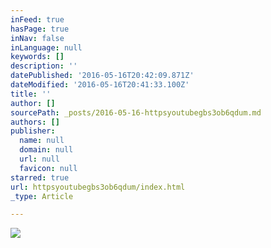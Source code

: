 ```yaml
---
inFeed: true
hasPage: true
inNav: false
inLanguage: null
keywords: []
description: ''
datePublished: '2016-05-16T20:42:09.871Z'
dateModified: '2016-05-16T20:41:33.100Z'
title: ''
author: []
sourcePath: _posts/2016-05-16-httpsyoutubegbs3ob6qdum.md
authors: []
publisher:
  name: null
  domain: null
  url: null
  favicon: null
starred: true
url: httpsyoutubegbs3ob6qdum/index.html
_type: Article

---
```

![](https://the-grid-user-content.s3-us-west-2.amazonaws.com/d9b42d40-7d91-4ad3-bb5b-7b6cff770291.jpg)
